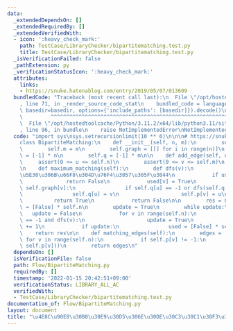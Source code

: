 ```yaml
---
data:
  _extendedDependsOn: []
  _extendedRequiredBy: []
  _extendedVerifiedWith:
  - icon: ':heavy_check_mark:'
    path: TestCase/LibraryChecker/bipartitematching.test.py
    title: TestCase/LibraryChecker/bipartitematching.test.py
  _isVerificationFailed: false
  _pathExtension: py
  _verificationStatusIcon: ':heavy_check_mark:'
  attributes:
    links:
    - https://snuke.hatenablog.com/entry/2019/05/07/013609
  bundledCode: "Traceback (most recent call last):\n  File \"/opt/hostedtoolcache/Python/3.11.2/x64/lib/python3.11/site-packages/onlinejudge_verify/documentation/build.py\"\
    , line 71, in _render_source_code_stat\n    bundled_code = language.bundle(stat.path,\
    \ basedir=basedir, options={'include_paths': [basedir]}).decode()\n          \
    \         ^^^^^^^^^^^^^^^^^^^^^^^^^^^^^^^^^^^^^^^^^^^^^^^^^^^^^^^^^^^^^^^^^^^^^^^^^^^^^^^^^\n\
    \  File \"/opt/hostedtoolcache/Python/3.11.2/x64/lib/python3.11/site-packages/onlinejudge_verify/languages/python.py\"\
    , line 96, in bundle\n    raise NotImplementedError\nNotImplementedError\n"
  code: "import sys\nsys.setrecursionlimit(10 ** 6)\n\n\n# https://snuke.hatenablog.com/entry/2019/05/07/013609\n\
    class BipartiteMatching:\n    def __init__(self, n, m):\n        self.n = n\n\
    \        self.m = m\n        self.graph = [[] for i in range(n)]\n        self.p\
    \ = [-1] * n\n        self.q = [-1] * m\n\n    def add_edge(self, u, v):\n   \
    \     assert(0 <= u <= self.n)\n        assert(0 <= v <= self.m)\n        self.graph[u].append(v)\n\
    \n    def maximum_matching(self):\n        def dfs(v):\n            # \u975E\u518D\
    \u5E30\u306B\u66F8\u304D\u76F4\u3057\u305F\u3044\n            if used[v]:\n  \
    \              return False\n            used[v] = True\n            for u in\
    \ self.graph[v]:\n                if self.q[u] == -1 or dfs(self.q[u]):\n    \
    \                self.q[u] = v\n                    self.p[v] = u\n          \
    \          return True\n            return False\n\n        res = 0\n        used\
    \ = [False] * self.n\n        update = True\n        while update:\n         \
    \   update = False\n            for v in range(self.n):\n                if self.p[v]\
    \ == -1 and dfs(v):\n                    update = True\n                    res\
    \ += 1\n            if update:\n                used = [False] * self.n\n    \
    \    return res\n\n    def matching_edges(self):\n        edges = []\n       \
    \ for v in range(self.n):\n            if self.p[v] != -1:\n                edges.append((v,\
    \ self.p[v]))\n        return edges\n"
  dependsOn: []
  isVerificationFile: false
  path: Flow/BipartiteMatching.py
  requiredBy: []
  timestamp: '2022-01-15 20:42:51+09:00'
  verificationStatus: LIBRARY_ALL_AC
  verifiedWith:
  - TestCase/LibraryChecker/bipartitematching.test.py
documentation_of: Flow/BipartiteMatching.py
layout: document
title: "\u4E8C\u90E8\u30B0\u30E9\u30D5\u306E\u30DE\u30C3\u30C1\u30F3\u30B0"
---
```


